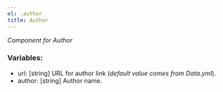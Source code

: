 ```yaml
---
el: .author
title: Author
---
```

_Component for Author_

### Variables:
* url: [string] URL for author link (_default value comes from Data.yml_).
* author: [string] Author name.
